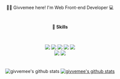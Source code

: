 <div align="center">

🙌🏻 Givvemee here! 
I'm Web Front-end Developer 💻
  
  </div>

#
<div align="center">
  
  📌 **Skills**
  
  <br/>
  <br/>
<img src="https://img.shields.io/badge/HTML5-E34F26?style=for-the-badge&logo=HTML5&logoColor=FFFFFF"/> <img src="https://img.shields.io/badge/CSS3-1572B6?style=for-the-badge&logo=CSS3&logoColor=FFFFFF"/> <img src="https://img.shields.io/badge/SASS-CC6699?style=for-the-badge&logo=SASS&logoColor=FFFFFF"/> <img src="https://img.shields.io/badge/Javascript-F7DF1E?style=for-the-badge&logo=Javascript&logoColor=000000"/> <img src="https://img.shields.io/badge/jQuery-0769AD?style=for-the-badge&logo=jQuery&logoColor=FFFFFF"/> <br/>
<img src="https://img.shields.io/badge/React-61DAFB?style=for-the-badge&logo=React&logoColor=000000"/> <img src="https://img.shields.io/badge/StyledComponents-DB7093?style=for-the-badge&logo=Styled-Components&logoColor=000000"/>
  </div>
  
#

<!-- <div align="center">
  
![Anurag's GitHub stats](https://github-readme-stats.vercel.app/api?username=givvemee&theme=monokai&show_icons=true) ![Top Langs](https://github-readme-stats.vercel.app/api/top-langs/?username=givvemee&layout=monokai&theme=tokyonight)
  <img src="https://img.shields.io/badge/Redux-764ABC?style=for-the-badge&logo=Redux&logoColor=FFFFFF"/> 
</div> -->

#
<div align="center">

![givvemee's github stats](https://github-readme-stats.vercel.app/api?username=givvemee&show_icons=true&theme=gotham)
[![givvemee's github stats](https://github-readme-stats.vercel.app/api/top-langs/?username=givvemee&show_icons=true&hide_border=true&theme=gotham&title_color=004386&icon_color=004386&layout=compact)](https://github.com/givvemee)
</div>


